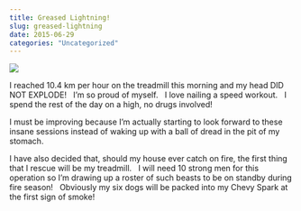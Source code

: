 ```yaml
---
title: Greased Lightning!
slug: greased-lightning
date: 2015-06-29
categories: "Uncategorized"
---
```


<p><img src="https://res.cloudinary.com/dy6grlu8z/image/upload/v1558842057/gdnq15ir4dkcsnzjhrbe.jpg"/></p>
<p>I reached 10.4 km per hour on the treadmill this morning and my head DID NOT EXPLODE!   I’m so proud of myself.   I love nailing a speed workout.   I spend the rest of the day on a high, no drugs involved!</p>
<p>I must be improving because I’m actually starting to look forward to these insane sessions instead of waking up with a ball of dread in the pit of my stomach.</p>
<p>I have also decided that, should my house ever catch on fire, the first thing that I rescue will be my treadmill.   I will need 10 strong men for this operation so I’m drawing up a roster of such beasts to be on standby during fire season!   Obviously my six dogs will be packed into my Chevy Spark at the first sign of smoke!</p>







